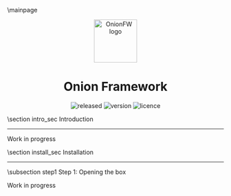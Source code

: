 \mainpage 
<div style="text-align: center;">
    <img src="onion.png" alt="OnionFW logo" width="100" height="100"></div>
<div style="text-align: center;">
    <h1>Onion Framework</h1>
    <img alt="released" src="https://img.shields.io/static/v1?label=Released&message=Apr 26 2023&color=orange&style=for-the-badge&logo=github&logoColor=white">
    <img alt="version" src="https://img.shields.io/static/v1?label=Version&message=v0.1.0&color=success&style=for-the-badge&logo=github&logoColor=white">
    <img alt="licence" src="https://img.shields.io/static/v1?label=License&message=MIT&color=blue&style=for-the-badge">
</div>

\section intro_sec Introduction
<hr>
Work in progress
 
\section install_sec Installation
<hr>
\subsection step1 Step 1: Opening the box
 
Work in progress

